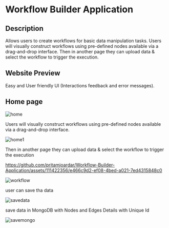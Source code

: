 # Workflow Builder Application

## Description

Allows users to create workflows for basic data manipulation tasks. Users will visually construct workflows using pre-defined nodes available via a drag-and-drop interface.
Then in another page they can upload data & select the workflow to trigger the execution.


## Website Preview

Easy and User friendly UI (Interactions feedback and error messages).

## Home page
![home](https://github.com/pritamjoardar/Workflow-Builder-Application/assets/111422356/e684bf81-0f7e-4dd6-b0bc-25963d9ac764)

Users will visually construct workflows using pre-defined nodes available via a drag-and-drop interface.

![home1](https://github.com/pritamjoardar/Workflow-Builder-Application/assets/111422356/af79e650-e078-4ef2-8962-ccd37d0335f9)

Then in another page they can upload data & select the workflow to trigger the execution

https://github.com/pritamjoardar/Workflow-Builder-Application/assets/111422356/e466c9d2-ef08-4bed-a021-7ed4315848c0


![workflow](https://github.com/pritamjoardar/Workflow-Builder-Application/assets/111422356/27e638ad-7cd9-4612-924a-ef004b0a1c91)

user can save tha data

![savedata](https://github.com/pritamjoardar/Workflow-Builder-Application/assets/111422356/afd41236-7fbf-4316-a32d-61ab53c6b745)

save data in MongoDB with Nodes and Edges Details with Unique Id

![savemongo](https://github.com/pritamjoardar/Workflow-Builder-Application/assets/111422356/29ddbd42-c5ba-4de4-b261-263b122a7fd0)
